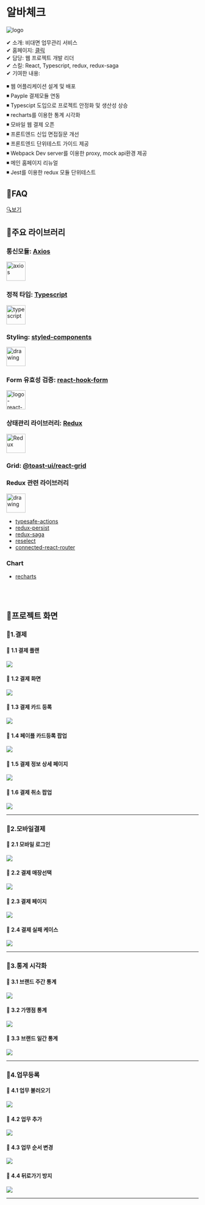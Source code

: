 # 알바체크

![logo](../resource/abck/logo-small-abck.jpg)

✔ 소개: 비대면 업무관리 서비스  
✔ 홈페이지: [클릭](https://www.albacheck.co.kr/)  
✔ 담당: 웹 프로젝트 개발 리더  
✔ 스킬: React, Typescript, redux, redux-saga  
✔ 기여한 내용:

◾ 웹 어플리케이션 설계 및 배포  
◾ Payple 결제모듈 연동  
◾ Typescipt 도입으로 프로젝트 안정화 및 생산성 상승  
◾ recharts를 이용한 통계 시각화  
◾ 모바일 웹 결제 오픈  
◾ 프론트엔드 신입 면접질문 개선  
◾ 프론트엔드 단위테스트 가이드 제공  
◾ Webpack Dev server를 이용한 proxy, mock api환경 제공  
◾ 메인 홈페이지 리뉴얼  
◾ Jest를 이용한 redux 모듈 단위테스트

## 📌FAQ

[🔍보기](./abck-FAQ.md)

## 📌주요 라이브러리

### 통신모듈: [Axios](https://www.npmjs.com/package/axios)

<img src="../resource/logo/logo-axios.png" alt="axios" width="50" height="50"/>

### 정적 타입: [Typescript](https://www.npmjs.com/package/typescript)

<img src="../resource/logo/logo-typescript.png" alt="typescript" width="50" height="50"/>

### Styling: [styled-components](https://www.npmjs.com/package/styled-components)

<img src="../resource/logo/logo-styled-components.png" alt="drawing" width="50" height="50"/>

### Form 유효성 검증: [react-hook-form](https://www.npmjs.com/package/react-hook-form)

<img src="../resource/logo/logo-react-hook-form.png" alt="logo-react-hook-form" width="50" height="50"/>

### 상태관리 라이브러리: [Redux](https://www.npmjs.com/package/redux)

<img src="../resource/logo/logo-Redux.png" alt="Redux" width="50" height="50"/>

### Grid: [@toast-ui/react-grid](https://www.npmjs.com/package/@toast-ui/react-grid)

### Redux 관련 라이브러리

<img src="../resource/logo/logo-redux-saga.png" alt="drawing" width="50" height="50"/>

- [typesafe-actions](https://www.npmjs.com/search?q=typesafe-actions)
- [redux-persist](https://www.npmjs.com/package/redux-persist)
- [redux-saga](https://www.npmjs.com/package/redux-saga)
- [reselect](https://www.npmjs.com/package/reselect)
- [connected-react-router](https://www.npmjs.com/package/connected-react-router)

### Chart

- [recharts](https://www.npmjs.com/package/recharts)

<br/><br/>

## 📌프로젝트 화면

### 🔸1.결제

#### 💬 1.1 결제 플랜

![](../resource/abck/abck-payment.png)

#### 💬 1.2 결제 화면

![](../resource/abck/abck-payment2.png)

#### 💬 1.3 결제 카드 등록

![](../resource/abck/abck-payment3.png)

#### 💬 1.4 페이플 카드등록 팝업

![](../resource/abck/abck-payment4.png)

#### 💬 1.5 결제 정보 상세 페이지

![](../resource/abck/abck-payment5.png)

#### 💬 1.6 결제 취소 팝업

![](../resource/abck/abck-payment6.png)

---

### 🔸2.모바일결제

#### 💬 2.1 모바일 로그인

![](../resource/abck/aback-mobiil-payment1.png)

#### 💬 2.2 결제 매장선택

![](../resource/abck/aback-mobiil-payment2.png)

#### 💬 2.3 결제 페이지

![](../resource/abck/aback-mobiil-payment3.png)

#### 💬 2.4 결제 실패 케이스

![](../resource/abck/aback-mobiil-payment4.png)

---

### 🔸3.통계 시각화

#### 💬 3.1 브랜드 주간 통계

![](../resource/abck/aback-chart1.png)

#### 💬 3.2 가맹점 통계

![](../resource/abck/aback-chart2.png)

#### 💬 3.3 브랜드 일간 통계

![](../resource/abck/aback-chart3.png)

---

### 🔸4.업무등록

#### 💬 4.1 업무 불러오기

![](../resource/abck/abck-checklist1.png)

#### 💬 4.2 업무 추가

![](../resource/abck/abck-checklist2.png)

#### 💬 4.3 업무 순서 변경

![](../resource/abck/abck-checklist3.png)

#### 💬 4.4 뒤로가기 방지

![](../resource/abck/abck-checklist4.png)

---
